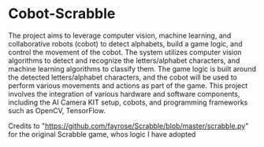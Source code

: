 # Cobot-Scrabble

The project aims to leverage computer vision, machine learning, and collaborative robots (cobot) to detect alphabets, build a game logic, and control the movement of the cobot. The system utilizes computer vision algorithms to detect and recognize the letters/alphabet characters, and machine learning algorithms to classify them. The game logic is built around the detected letters/alphabet characters, and the cobot will be used to perform various movements and actions as part of the game. This project involves the integration of various hardware and software components, including the AI Camera KIT setup, cobots, and programming frameworks such as OpenCV, TensorFlow.

Credits to "https://github.com/fayrose/Scrabble/blob/master/scrabble.py" for the original Scrabble game, whos logic I have adopted
